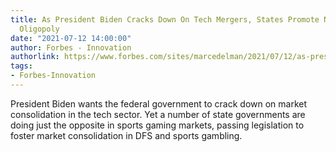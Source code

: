 ```yaml
---
title: As President Biden Cracks Down On Tech Mergers, States Promote New Sports Gaming
  Oligopoly
date: "2021-07-12 14:00:00"
author: Forbes - Innovation
authorlink: https://www.forbes.com/sites/marcedelman/2021/07/12/as-president-biden-cracks-down-on-tech-mergers-states-promote-new-sports-gaming-oligopoly/
tags:
- Forbes-Innovation
---
```

President Biden wants the federal government to crack down on market consolidation in the tech sector. Yet a number of state governments are doing just the opposite in sports gaming markets, passing legislation to foster market consolidation in DFS and sports gambling.